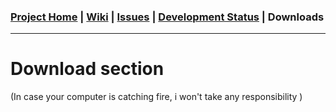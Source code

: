 ### [Project Home](https://github.com/Pommesritter/CivitasMain/blob/master/README.md) | [Wiki](https://github.com/Pommesritter/CivitasMain/wiki/Home) | [Issues](https://github.com/Pommesritter/CivitasMain/issues) |  [Development Status](https://github.com/Pommesritter/CivitasMain/projects) | Downloads

***

# Download section

(In case your computer is catching fire, i won't take any responsibility )
